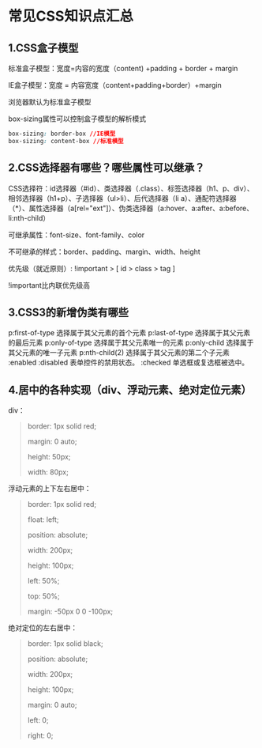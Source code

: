 # 常见CSS知识点汇总

## 1.CSS盒子模型

标准盒子模型：宽度=内容的宽度（content) +padding + border + margin

IE盒子模型：宽度 = 内容宽度（content+padding+border）+margin

浏览器默认为标准盒子模型

box-sizing属性可以控制盒子模型的解析模式

```css
box-sizing: border-box //IE模型
box-sizing: content-box //标准模型
```

## 2.CSS选择器有哪些？哪些属性可以继承？

CSS选择符：id选择器（#id）、类选择器（.class）、标签选择器（h1、p、div）、相邻选择器（h1+p）、子选择器（ul>li）、后代选择器（li a）、通配符选择器（*）、属性选择器（a[rel="ext"]）、伪类选择器（a:hover、a:after、a:before、li:nth-child）

可继承属性：font-size、font-family、color

不可继承的样式：border、padding、margin、width、height

优先级（就近原则）: !important > [ id > class > tag ] 

!important比内联优先级高

## 3.CSS3的新增伪类有哪些

p:first-of-type 选择属于其父元素的首个元素
p:last-of-type 选择属于其父元素的最后元素
p:only-of-type 选择属于其父元素唯一的元素
p:only-child 选择属于其父元素的唯一子元素
p:nth-child(2) 选择属于其父元素的第二个子元素
:enabled :disabled 表单控件的禁用状态。
:checked 单选框或复选框被选中。

## 4.居中的各种实现（div、浮动元素、绝对定位元素）

div：

> border: 1px solid red;
>
> margin: 0 auto;
>
> height: 50px;
>
> width: 80px;

浮动元素的上下左右居中：

> border: 1px solid red;
>
> float: left;
>
> position: absolute;
>
> width: 200px;
>
> height: 100px;
>
> left: 50%;
>
> top: 50%;
>
> margin: -50px 0 0 -100px;

绝对定位的左右居中：

> border: 1px solid black;
>
> position: absolute;
>
> width: 200px;
>
> height: 100px;
>
> margin: 0 auto;
>
> left: 0;
>
> right: 0;

